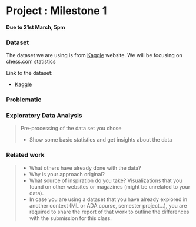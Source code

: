 # Project : Milestone 1

**Due to 21st March, 5pm**

### Dataset
The dataset we are using is from  [Kaggle](https://www.kaggle.com/datasets) website. We will be focusing on chess.com statistics

Link to the dataset:
- [Kaggle](https://www.kaggle.com/datasets/adityajha1504/chesscom-user-games-60000-games)


### Problematic


### Exploratory Data Analysis

> Pre-processing of the data set you chose
> - Show some basic statistics and get insights about the data

### Related work

> - What others have already done with the data?
> - Why is your approach original?
> - What source of inspiration do you take? Visualizations that you found on other websites or magazines (might be unrelated to your data).
> - In case you are using a dataset that you have already explored in another context (ML or ADA course, semester project...), you are required to share the report of that work to outline the differences with the submission for this class.
